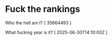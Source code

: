 # Fuck the rankings

Who the hell am I?
{ 35664493 }

What fucking year is it?
[ 2025-06-30T14:10:00Z ]
